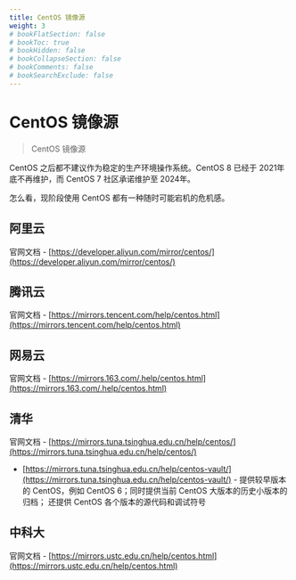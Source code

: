 ```yaml
---
title: CentOS 镜像源
weight: 3
# bookFlatSection: false
# bookToc: true
# bookHidden: false
# bookCollapseSection: false
# bookComments: false
# bookSearchExclude: false
---
```


# CentOS 镜像源

> CentOS 镜像源

CentOS 之后都不建议作为稳定的生产环境操作系统。CentOS 8 已经于 2021年底不再维护，而 CentOS 7 社区承诺维护至 2024年。

怎么看，现阶段使用 CentOS 都有一种随时可能宕机的危机感。

## 阿里云

官网文档 - [https://developer.aliyun.com/mirror/centos/](https://developer.aliyun.com/mirror/centos/)

## 腾讯云

官网文档 - [https://mirrors.tencent.com/help/centos.html](https://mirrors.tencent.com/help/centos.html)

## 网易云

官网文档 - [https://mirrors.163.com/.help/centos.html](https://mirrors.163.com/.help/centos.html)

## 清华

官网文档 - [https://mirrors.tuna.tsinghua.edu.cn/help/centos/](https://mirrors.tuna.tsinghua.edu.cn/help/centos/)

* [https://mirrors.tuna.tsinghua.edu.cn/help/centos-vault/](https://mirrors.tuna.tsinghua.edu.cn/help/centos-vault/) - 提供较早版本的 CentOS，例如 CentOS 6；同时提供当前 CentOS 大版本的历史小版本的归档； 还提供 CentOS 各个版本的源代码和调试符号

## 中科大

官网文档 - [https://mirrors.ustc.edu.cn/help/centos.html](https://mirrors.ustc.edu.cn/help/centos.html)
